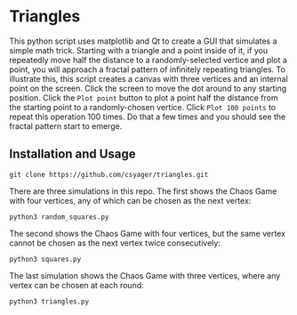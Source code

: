 # Triangles
This python script uses matplotlib and Qt to create a GUI that simulates a simple math trick.  Starting with a triangle and a point inside of it, if you repeatedly move half the distance to a randomly-selected vertice and plot a point, you will approach a fractal pattern of infinitely repeating triangles.  To illustrate this, this script creates a canvas with three vertices and an internal point on the screen.  Click the screen to move the dot around to any starting position.  Click the `Plot point` button to plot a point half the distance from the starting point to a randomly-chosen vertice.  Click `Plot 100 points` to repeat this operation 100 times.  Do that a few times and you should see the fractal pattern start to emerge.

## Installation and Usage
```
git clone https://github.com/csyager/triangles.git
```

There are three simulations in this repo.  The first shows the Chaos Game with four vertices, any of which can be chosen as the next vertex:  
```
python3 random_squares.py
```

The second shows the Chaos Game with four vertices, but the same vertex cannot be chosen as the next vertex twice consecutively:  
```
python3 squares.py
```

The last simulation shows the Chaos Game with three vertices, where any vertex can be chosen at each round:  
```
python3 triangles.py
```
